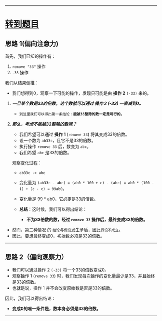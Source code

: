 
---

# [转到题目](https://codeforces.com/contest/2048/problem/A)



## 思路 1(偏向注意力)

首先，我们已知的操作有：
1. `remove "33"` 操作
2. `-33` 操作


我们从结果倒推：

- 我们想得到0，观察一下可能的操作，发现只可能是由 **操作 2** `(-33)` 来的。
1. ***一旦某个数是33的倍数，这个数就可以通过 **操作 2** (-33) 一直减到0。***

    - `到这里我们可以得出第一条结论：`**`能被33整除的数一定是可行的`**。

2. ***那么，考虑不能被33整除的数呢？***

    - 我们希望可以通过 **操作 1** (`remove 33`) 将其变成33的倍数。
    - 设一个数为 `ab33c`，且它不是33的倍数。
    - 执行操作 `remove 33` 后，数变为 `abc`。
    - 我们希望 `abc` 是33的倍数。

    观察变化过程：
    - `ab33c -> abc`
    - 变化量为 `(ab33c - abc) = (ab0 * 100 + c) - (abc) = ab0 * (100 - 1) + (c - c) = 99ab0`。
    - 变化量是 99 * ab0，它必定是33的倍数。

     - **总结**：这时候，我们可以得出结论：
        - **不为33倍数的数，经过 `remove 33` 操作后，最终变成33的倍数。**
  
  - 然而，第二种情况 的 `结论`与`假设`发生矛盾，因此`假设不成立`。
  - 因此，要想最终变成0，初始数必须是33的倍数。

---

## 思路 2（偏向观察力）

- 我们可以通过操作 2 `(-33)` 将一个33的倍数变成0。
- 观察操作 1 (`remove 33`) 时，我们发现每次操作的变化量最少是33，并且始终是33的倍数。
- 也就是说，操作 1 并不会改变原始数是否是33的倍数。

因此，我们可以得出结论：

- **变成0的唯一条件是，数本身必须是33的倍数。**

---

